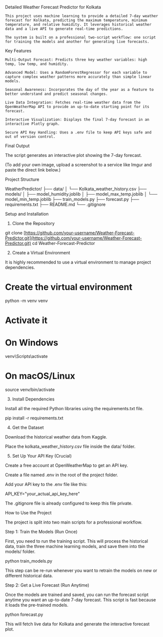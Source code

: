 Detailed Weather Forecast Predictor for Kolkata

    This project uses machine learning to provide a detailed 7-day weather forecast for Kolkata, predicting the maximum temperature, minimum temperature, and relative humidity. It leverages historical weather data and a live API to generate real-time predictions.

    The system is built on a professional two-script workflow: one script for training the models and another for generating live forecasts.

Key Features

    Multi-Output Forecast: Predicts three key weather variables: high temp, low temp, and humidity.

    Advanced Model: Uses a RandomForestRegressor for each variable to capture complex weather patterns more accurately than simple linear models.

    Seasonal Awareness: Incorporates the day of the year as a feature to better understand and predict seasonal changes.

    Live Data Integration: Fetches real-time weather data from the OpenWeatherMap API to provide an up-to-date starting point for its forecast.

    Interactive Visualization: Displays the final 7-day forecast in an interactive Plotly graph.

    Secure API Key Handling: Uses a .env file to keep API keys safe and out of version control.

Final Output

The script generates an interactive plot showing the 7-day forecast.

(To add your own image, upload a screenshot to a service like Imgur and paste the direct link below.)

Project Structure

WeatherPredictor/
├── data/
│   └── Kolkata_weather_history.csv
├── models/
│   ├── model_humidity.joblib
│   ├── model_max_temp.joblib
│   └── model_min_temp.joblib
├── train_models.py
├── forecast.py
├── requirements.txt
├── README.md
└── .gitignore


Setup and Installation

1. Clone the Repository

git clone [https://github.com/your-username/Weather-Forecast-Predictor.git](https://github.com/your-username/Weather-Forecast-Predictor.git)
cd Weather-Forecast-Predictor


2. Create a Virtual Environment

It is highly recommended to use a virtual environment to manage project dependencies.

# Create the virtual environment
python -m venv venv

# Activate it
# On Windows
venv\Scripts\activate
# On macOS/Linux
source venv/bin/activate


3. Install Dependencies

Install all the required Python libraries using the requirements.txt file.

pip install -r requirements.txt


4. Get the Dataset

Download the historical weather data from Kaggle.

Place the kolkata_weather_history.csv file inside the data/ folder.

5. Set Up Your API Key (Crucial)

Create a free account at OpenWeatherMap to get an API key.

Create a file named .env in the root of the project folder.

Add your API key to the .env file like this:

API_KEY="your_actual_api_key_here"


The .gitignore file is already configured to keep this file private.

How to Use the Project

The project is split into two main scripts for a professional workflow.

Step 1: Train the Models (Run Once)

First, you need to run the training script. This will process the historical data, train the three machine learning models, and save them into the models/ folder.

python train_models.py


This step can be re-run whenever you want to retrain the models on new or different historical data.

Step 2: Get a Live Forecast (Run Anytime)

Once the models are trained and saved, you can run the forecast script anytime you want an up-to-date 7-day forecast. This script is fast because it loads the pre-trained models.

python forecast.py


This will fetch live data for Kolkata and generate the interactive forecast plot.